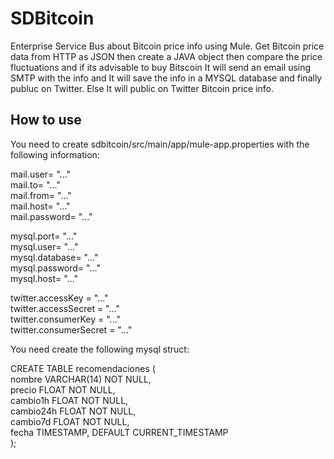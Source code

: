 # SDBitcoin
Enterprise Service Bus about Bitcoin price info using Mule.
Get Bitcoin price data from HTTP as JSON then create a JAVA object then compare the price fluctuations and if its advisable to buy Bitscoin It will send an email using SMTP with the info and It will save the info in a MYSQL database and finally publuc on Twitter. Else It will public on Twitter Bitcoin price info.

## How to use
You need to create sdbitcoin/src/main/app/mule-app.properties with the following information:

mail.user= "..."   
mail.to= "..."  
mail.from= "..."  
mail.host= "..."  
mail.password= "..."  

mysql.port= "..."  
mysql.user= "..."  
mysql.database= "..."  
mysql.password= "..."  
mysql.host= "..."

twitter.accessKey = "..."  
twitter.accessSecret = "..."  
twitter.consumerKey = "..."  
twitter.consumerSecret = "..."  

You need create the following mysql struct:  

CREATE TABLE recomendaciones (  
nombre VARCHAR(14) NOT NULL,  
precio FLOAT NOT NULL,  
cambio1h FLOAT NOT NULL,  
cambio24h FLOAT NOT NULL,  
cambio7d FLOAT NOT NULL,  
fecha TIMESTAMP, DEFAULT CURRENT_TIMESTAMP  
);
